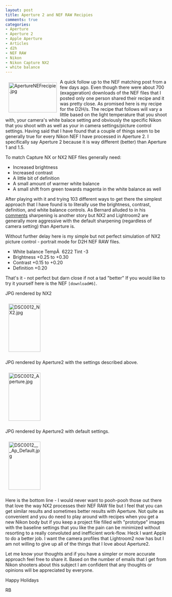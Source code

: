 ```yaml
---
layout: post
title: Aperture 2 and NEF RAW Recipies
comments: true
categories:
- Aperture
- Aperture 2
- Apple Aperture
- Articles
- d2h
- NEF RAW
- Nikon
- Nikon Capture NX2
- white balance
---
```

<a href="/wp-content/uploads/2008/ApertureNEFrecipie.jpg"><img title="ApertureNEFrecipie.jpg" src="/wp-content/uploads/2008/.thumbs/.ApertureNEFrecipie.jpg" border="0" alt="ApertureNEFrecipie.jpg" hspace="10" vspace="10" width="150" height="94" align="left" /></a>A quick follow up to the NEF matching post from a few days ago. Even though there were about 700 (exaggeration) downloads of the NEF files that I posted only one person shared their recipe and it was pretty close. As promised here is my recipe for the D2H/s. The recipe that follows will vary a little based on the light temperature that you shoot with, your camera's white balace setting and obviously the specific Nikon that you shoot with as well as your in camera settings/picture control settings. Having said that I have found that a couple of things seem to be generally true for every Nikon NEF I have processed in Aperture 2. I specifically say Aperture 2 because it is way different (better) than Aperture 1 and 1.5.

<!--more-->To match Capture NX or NX2 NEF files generally need:
<ul>
	<li>Increased brightness</li>
	<li>Increased contrast</li>
	<li>A little bit of definition</li>
	<li>A small amount of warmer white balance</li>
	<li>A small shift from green towards magenta in the white balance as well</li>
</ul>
After playing with it and trying 103 different ways to get there the simplest approach that I have found is to literally use the brightness, contrast, definition, and white balance controls. As Bernard alluded to in his <a href="http://photo.rwboyer.com/2008/12/aperture-matching-exercise/">comments</a> sharpening is another story but NX2 and Lightroom2 are generally more aggressive with the default sharpening (regardless of camera setting) than Aperture is.

Without further delay here is my simple but not perfect simulation of NX2 picture control - portrait mode for D2H NEF RAW files.
<ul>
	<li>White balance TempÂ  6222 Tint -3</li>
	<li>Brightness +0.25 to +0.30</li>
	<li>Contrast +0.15 to +0.20</li>
	<li>Definition +0.20</li>
</ul>
That's it - not perfect but darn close if not a tad "better" If you would like to try it yourself here is the NEF <code>[download#6]</code>.

JPG rendered by NX2

<a href="/wp-content/uploads/2008/DSC0012_NX2.jpg"><img title="DSC0012_NX2.jpg" src="/wp-content/uploads/2008/.thumbs/.DSC0012_NX2.jpg" border="0" alt="DSC0012_NX2.jpg" hspace="10" vspace="10" width="99" height="150" /></a>

JPG rendered by Aperture2 with the settings described above.

<a href="/wp-content/uploads/2008/DSC0012_Aperture.jpg"><img title="DSC0012_Aperture.jpg" src="/wp-content/uploads/2008/.thumbs/.DSC0012_Aperture.jpg" border="0" alt="DSC0012_Aperture.jpg" hspace="10" vspace="10" width="99" height="150" /></a>

JPG rendered by Aperture2 with default settings.

<a href="/wp-content/uploads/2008/DSC0012___Ap_Default.jpg"></a><a href="/wp-content/uploads/2008/DSC0012___Ap_Default.jpg"><img title="DSC0012___Ap_Default.jpg" src="/wp-content/uploads/2008/.thumbs/.DSC0012___Ap_Default.jpg" border="0" alt="DSC0012___Ap_Default.jpg" hspace="10" vspace="10" width="99" height="150" /></a>

Here is the bottom line - I would never want to pooh-pooh those out there that love the way NX2 processes their NEF RAW file but I feel that you can get similar results and sometimes better results with Aperture. Not quite as convenient and you do need to play around with recipes when you get a new Nikon body but if you keep a project file filled with "prototype" images with the baseline settings that you like the pain can be minimized without resorting to a really convoluted and inefficient work-flow. Heck I want Apple to do a better job. I want the camera profiles that Lightroom2 now has but I am not willing to give up all of the things that I love about Aperture2.

Let me know your thoughts and if you have a simpler or more accurate approach feel free to share it. Based on the number of emails that I get from Nikon shooters about this subject I am confident that any thoughts or opinions will be appreciated by everyone.

Happy Holidays

RB